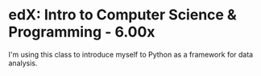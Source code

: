 edX: Intro to Computer Science & Programming - 6.00x
====================================================

I'm using this class to introduce myself to Python as a framework for data
analysis.
